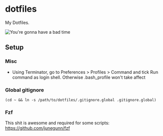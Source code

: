 dotfiles
========

My Dotfiles.

![You're gonna have a bad time](http://i.imgur.com/T4xU6RO.jpg)

## Setup

### Misc

- Using Terminator, go to Preferences > Profiles > Command and tick Run command as login shell. Otherwise .bash_profile won't take affect

### Global gitignore

`(cd ~ && ln -s /path/to/dotfiles/.gitignore.global .gitignore.global)`

### Fzf

This shit is awesome and required for some scripts: https://github.com/junegunn/fzf
